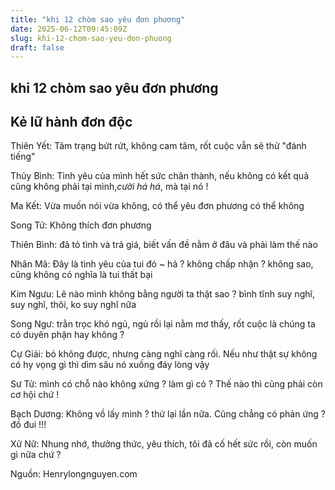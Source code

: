 ```yaml
---
title: "khi 12 chòm sao yêu đơn phương"
date: 2025-06-12T09:45:09Z
slug: khi-12-chom-sao-yeu-don-phuong
draft: false
---
```


## khi 12 chòm sao yêu đơn phương

## Kẻ lữ hành đơn độc

Thiên Yết: Tâm trạng bứt rứt, không cam tâm, rốt cuộc vẫn sẽ thử "đánh tiếng"

Thủy Bình: Tình yêu của mình hết sức chân thành, nếu không có kết quả cũng không phải tại mình,*cười há há*, mà tại nó !

Ma Kết: Vừa muốn nói vừa không, có thể yêu đơn phương có thể không

Song Tử: Không thích đơn phương

Thiên Bình: đã tỏ tình và trả giá, biết vấn đề nằm ở đâu và phải làm thế nào

Nhân Mã: Đây là tình yêu của tui đó ~ hả ? không chấp nhận ? không sao, cũng không có nghĩa là tui thất bại

Kim Ngưu: Lẽ nào mình không bằng người ta thật sao ? bình tĩnh suy nghĩ, suy nghĩ, thôi, ko suy nghĩ nữa

Song Ngư: trằn trọc khó ngủ, ngủ rồi lại nằm mơ thấy, rốt cuộc là chúng ta có duyên phận hay không ?

Cự Giải: bỏ không được, nhưng càng nghĩ càng rối. Nếu như thật sự không có hy vọng gì thì dìm sâu nó xuống đáy lòng vậy

Sư Tử: mình có chỗ nào không xứng ? làm gì có ? Thế nào thì cũng phải còn cơ hội chứ !

Bạch Dương: Không vồ lấy mình ? thử lại lần nữa. Cũng chẳng có phản ứng ? đồ đui !!!

Xử Nữ: Nhung nhớ, thưởng thức, yêu thích, tôi đã cố hết sức rồi, còn muốn gì nữa chứ ?



Nguồn: Henrylongnguyen.com